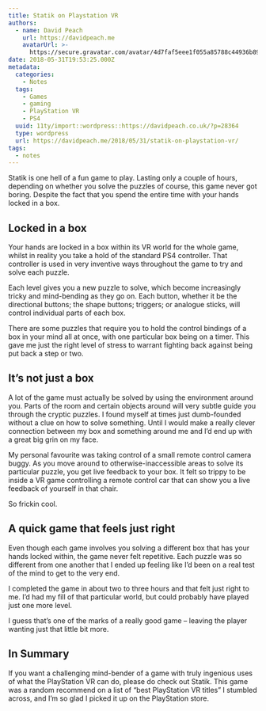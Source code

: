 ```yaml
---
title: Statik on Playstation VR
authors:
  - name: David Peach
    url: https://davidpeach.me
    avatarUrl: >-
      https://secure.gravatar.com/avatar/4d7faf5eee1f055a85788c44936b8995eaab6dfb004e7854ec747ccb272e91ee?s=96&d=mm&r=g
date: 2018-05-31T19:53:25.000Z
metadata:
  categories:
    - Notes
  tags:
    - Games
    - gaming
    - PlayStation VR
    - PS4
  uuid: 11ty/import::wordpress::https://davidpeach.co.uk/?p=28364
  type: wordpress
  url: https://davidpeach.me/2018/05/31/statik-on-playstation-vr/
tags:
  - notes
---
```

Statik is one hell of a fun game to play. Lasting only a couple of hours, depending on whether you solve the puzzles of course, this game never got boring. Despite the fact that you spend the entire time with your hands locked in a box.

## Locked in a box

Your hands are locked in a box within its VR world for the whole game, whilst in reality you take a hold of the standard PS4 controller. That controller is used in very inventive ways throughout the game to try and solve each puzzle.

Each level gives you a new puzzle to solve, which become increasingly tricky and mind-bending as they go on. Each button, whether it be the directional buttons; the shape buttons; triggers; or analogue sticks, will control individual parts of each box.

There are some puzzles that require you to hold the control bindings of a box in your mind all at once, with one particular box being on a timer. This gave me just the right level of stress to warrant fighting back against being put back a step or two.

## It’s not just a box

A lot of the game must actually be solved by using the environment around you. Parts of the room and certain objects around will very subtle guide you through the cryptic puzzles. I found myself at times just dumb-founded without a clue on how to solve something. Until I would make a really clever connection between my box and something around me and I’d end up with a great big grin on my face.

My personal favourite was taking control of a small remote control camera buggy. As you move around to otherwise-inaccessible areas to solve its particular puzzle, you get live feedback to your box. It felt so trippy to be inside a VR game controlling a remote control car that can show you a live feedback of yourself in that chair.

So frickin cool.

## A quick game that feels just right

Even though each game involves you solving a different box that has your hands locked within, the game never felt repetitive. Each puzzle was so different from one another that I ended up feeling like I’d been on a real test of the mind to get to the very end.

I completed the game in about two to three hours and that felt just right to me. I’d had my fill of that particular world, but could probably have played just one more level.

I guess that’s one of the marks of a really good game – leaving the player wanting just that little bit more.

## In Summary

If you want a challenging mind-bender of a game with truly ingenious uses of what the PlayStation VR can do, please do check out Statik. This game was a random recommend on a list of “best PlayStation VR titles” I stumbled across, and I’m so glad I picked it up on the PlayStation store.